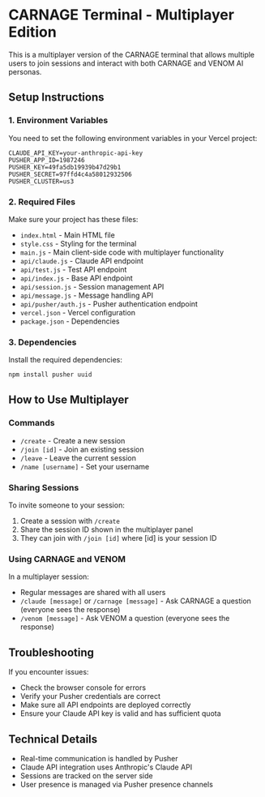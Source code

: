# CARNAGE Terminal - Multiplayer Edition

This is a multiplayer version of the CARNAGE terminal that allows multiple users to join sessions and interact with both CARNAGE and VENOM AI personas.

## Setup Instructions

### 1. Environment Variables

You need to set the following environment variables in your Vercel project:

```
CLAUDE_API_KEY=your-anthropic-api-key
PUSHER_APP_ID=1987246
PUSHER_KEY=49fa5db19939b47d29b1
PUSHER_SECRET=97ffd4c4a58012932506
PUSHER_CLUSTER=us3
```

### 2. Required Files

Make sure your project has these files:
- `index.html` - Main HTML file
- `style.css` - Styling for the terminal
- `main.js` - Main client-side code with multiplayer functionality
- `api/claude.js` - Claude API endpoint
- `api/test.js` - Test API endpoint
- `api/index.js` - Base API endpoint
- `api/session.js` - Session management API
- `api/message.js` - Message handling API
- `api/pusher/auth.js` - Pusher authentication endpoint
- `vercel.json` - Vercel configuration
- `package.json` - Dependencies

### 3. Dependencies

Install the required dependencies:

```bash
npm install pusher uuid
```

## How to Use Multiplayer

### Commands

- `/create` - Create a new session
- `/join [id]` - Join an existing session
- `/leave` - Leave the current session
- `/name [username]` - Set your username

### Sharing Sessions

To invite someone to your session:
1. Create a session with `/create`
2. Share the session ID shown in the multiplayer panel
3. They can join with `/join [id]` where [id] is your session ID

### Using CARNAGE and VENOM

In a multiplayer session:
- Regular messages are shared with all users
- `/claude [message]` or `/carnage [message]` - Ask CARNAGE a question (everyone sees the response)
- `/venom [message]` - Ask VENOM a question (everyone sees the response)

## Troubleshooting

If you encounter issues:
- Check the browser console for errors
- Verify your Pusher credentials are correct
- Make sure all API endpoints are deployed correctly
- Ensure your Claude API key is valid and has sufficient quota

## Technical Details

- Real-time communication is handled by Pusher
- Claude API integration uses Anthropic's Claude API
- Sessions are tracked on the server side
- User presence is managed via Pusher presence channels
